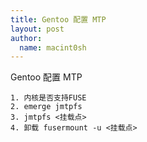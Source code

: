 ```yaml
---
title: Gentoo 配置 MTP
layout: post
author:
  name: macint0sh
---
```

Gentoo 配置 MTP     
    
    1. 内核是否支持FUSE      
    2. emerge jmtpfs      
    3. jmtpfs <挂载点>        
    4. 卸载 fusermount -u <挂载点>     




